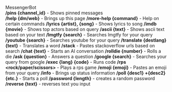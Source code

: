 MessengerBot<br/>
**/pins {channel_id}** - Shows pinned messages</br>
**/help {dm/web}** - Brings up this page
**/more-help {command}** - Help on certain commands
**/lyrics {artist}, {song}** - Shows lyrics to song
**/imdb {movie}** - Shows top actors based on query
**/ascii {text}** -  Shows ascii text based on your text
**/lmgtfy {search}** - Searches lmgtfy for your query
**/youtube {search}** - Searches youtube for your query
**/translate {destlang} {text}** - Translates a word
**/stack** - Pastes stackoverflow urls based on search
**/chat {text}** - Starts an AI conversation
**/rolldie {number}** - Rolls a die
**/ask {question}** - Answers a question
**/google {search}** - Searches your query from google
**/exec {lang} {code}** - Runs code
**/rps <rock/paper/scissors>** - Plays a rps game
**/emoji {emoji}** - Pastes an emoji from your query
**/info** - Brings up status information
**/poll {desc1} +{desc2} {etc.}** - Starts a poll
**/password {length}** - creates a random password
**/reverse {text}** - reverses text you input

